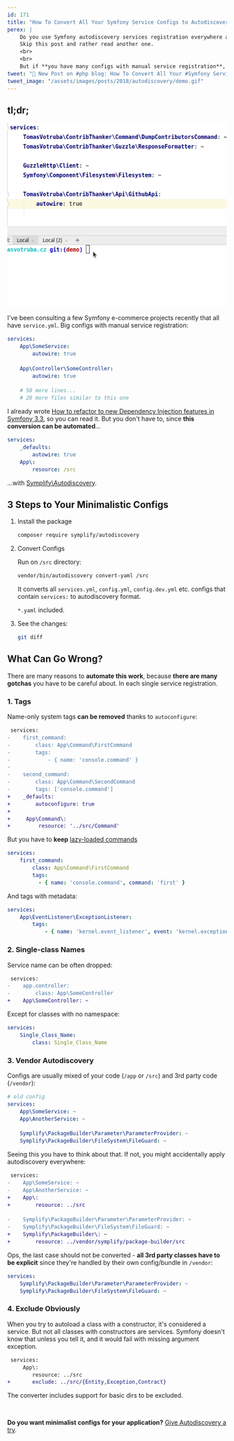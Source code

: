 ```yaml
---
id: 171
title: "How To Convert All Your Symfony Service Configs to Autodiscovery"
perex: |
    Do you use Symfony autodiscovery services registration everywhere and your configs have no extra lines?
    Skip this post and rather read another one.
    <br>
    <br>
    But if **you have many configs with manual service registration**, tagging, and autowiring, keep reading. I'll show you how you can convert them easily be new Symplify package.
tweet: "🐘 New Post on #php blog: How To Convert All Your #Symfony Service Configs to Autodiscovery"
tweet_image: "/assets/images/posts/2018/autodiscovery/demo.gif"
---
```


## tl;dr;

<img src="/assets/images/posts/2018/autodiscovery/demo.gif" class="img-thumbnail">

<br>

I've been consulting a few Symfony e-commerce projects recently that all have `service.yml`. Big configs with manual service registration:

```yaml
services:
    App\SomeService:
        autowire: true

    App\Controller\SomeController:
        autowire: true

    # 50 more lines...
    # 20 more files similar to this one
```

I already wrote [How to refactor to new Dependency Injection features in Symfony 3.3](/blog/2017/05/07/how-to-refactor-to-new-dependency-injection-features-in-symfony-3-3/), so you can read it. But you don't have to, since **this conversion can be automated**...

```yaml
services:
    _defaults:
        autowire: true
    App\:
        resource: /src
```

...with [Symplify\Autodiscovery](https://github.com/Symplify/Autodiscovery).

## 3 Steps to Your Minimalistic Configs

1. Install the package

    ```bash
    composer require symplify/autodiscovery
    ```

2. Convert Configs

    Run on `/src` directory:

    ```diff
    vendor/bin/autodiscovery convert-yaml /src
    ```

    It converts all `services.yml`, `config.yml`, `config.dev.yml` etc. configs that contain `services:` to autodiscovery format.

    `*.yaml` included.

3. See the changes:

    ```bash
    git diff
    ```

## What Can Go Wrong?

There are many reasons to **automate this work**, because **there are many gotchas** you have to be careful about. In each single service registration.

### 1. Tags

Name-only system tags **can be removed** thanks to `autoconfigure`:

```diff
 services:
-    first_command:
-        class: App\Command\FirstCommand
-        tags:
-            - { name: 'console.command' }
-
-    second_command:
-        class: App\Command\SecondCommand
-        tags: ['console.command']
+    _defaults:
+        autoconfigure: true
+
+     App\Command\:
+         resource: '../src/Command'
```

But you have to **keep** [lazy-loaded commands](https://symfony.com/doc/current/console/commands_as_services.html#lazy-loading)

```yaml
services:
    first_command:
        class: App\Command\FirstCommand
        tags:
          - { name: 'console.command', command: 'first' }
```

And tags with metadata:

```yaml
services:
    App\EventListener\ExceptionListener:
        tags:
            - { name: 'kernel.event_listener', event: 'kernel.exception' }
```

### 2. Single-class Names

Service name can be often dropped:

```diff
 services:
-    app.controller:
-        class: App\SomeController
+    App\SomeController: ~
```

Except for classes with no namespace:

```yaml
services:
    Single_Class_Name:
        class: Single_Class_Name
```

### 3. Vendor Autodiscovery

Configs are usually mixed of your code (`/app` or `/src`) and 3rd party code (`/vendor`):

```yaml
# old config
services:
    App\SomeService: ~
    App\AnotherService: ~

    Symplify\PackageBuilder\Parameter\ParameterProvider: ~
    Symplify\PackageBuilder\FileSystem\FileGuard: ~
```

Seeing this you have to think about that. If not, you might accidentally apply autodiscovery everywhere:

```diff
 services:
-    App\SomeService: ~
-    App\AnotherService: ~
+    App\:
+        resource: ../src

-    Symplify\PackageBuilder\Parameter\ParameterProvider: ~
-    Symplify\PackageBuilder\FileSystem\FileGuard: ~
+    Symplify\PackageBuilder\: ~
+        resource: ../vendor/symplify/package-builder/src
```

Ops, the last case should not be converted - **all 3rd party classes have to be explicit** since they're handled by their own config/bundle in `/vendor`:

```yaml
services:
    Symplify\PackageBuilder\Parameter\ParameterProvider: ~
    Symplify\PackageBuilder\FileSystem\FileGuard: ~
```

### 4. Exclude Obviously

When you try to autoload a class with a constructor, it's considered a service. But not all classes with constructors are services. Symfony doesn't know that unless you tell it, and it would fail with missing argument exception.

```diff
 services:
     App\:
        resource: ../src
+       exclude: ../src/{Entity,Exception,Contract}
```

The converter includes support for basic dirs to be excluded.

<br>

**Do you want minimalist configs for your application?** [Give Autodiscovery a try](#3-steps-to-your-minimalistic-configs).
